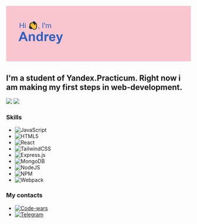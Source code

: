 <!-- ### Hi, Im [Andrey]  -->

![](https://github.com/AndreySaveliev/AndreySaveliev/blob/main/header.png)

## I'm a student of Yandex.Practicum. Right now i am making my first steps in web-development.

![](https://github-profile-summary-cards.vercel.app/api/cards/profile-details?username=AndreySaveliev&theme=monokai)
![](https://github-profile-summary-cards.vercel.app/api/cards/stats?username=AndreySaveliev&theme=monokai)

### Skills

- ![JavaScript](https://img.shields.io/badge/javascript-%23323330.svg?style=for-the-badge&logo=javascript&logoColor=%23F7DF1E)
- ![HTML5](https://img.shields.io/badge/html5-%23E34F26.svg?style=for-the-badge&logo=html5&logoColor=white)
- ![React](https://img.shields.io/badge/react-%2320232a.svg?style=for-the-badge&logo=react&logoColor=%2361DAFB)
- ![TailwindCSS](https://img.shields.io/badge/tailwindcss-%2338B2AC.svg?style=for-the-badge&logo=tailwind-css&logoColor=white)
- ![Express.js](https://img.shields.io/badge/express.js-%23404d59.svg?style=for-the-badge&logo=express&logoColor=%2361DAFB)
- ![MongoDB](https://img.shields.io/badge/MongoDB-%234ea94b.svg?style=for-the-badge&logo=mongodb&logoColor=white)
 - ![NodeJS](https://img.shields.io/badge/node.js-6DA55F?style=for-the-badge&logo=node.js&logoColor=white)
 - ![NPM](https://img.shields.io/badge/NPM-%23000000.svg?style=for-the-badge&logo=npm&logoColor=white)
 - ![Webpack](https://img.shields.io/badge/webpack-%238DD6F9.svg?style=for-the-badge&logo=webpack&logoColor=black)
### My contacts
- [<img alt='Code-wars' width='114px' src='https://img.shields.io/badge/Codewars-B1361E?style=for-the-badge&logo=codewars&logoColor=grey' />](https://www.codewars.com/users/AndreySaveliev)
- [<img alt="Telegram" width="114px" src="https://img.shields.io/badge/Telegram-2CA5E0?style=for-the-badge&logo=telegram&logoColor=white" />](https://t.me/eternaljjoy)

<!-- [![Telegram](https://img.shields.io/badge/Telegram-2CA5E0?style=for-the-badge&logo=telegram&logoColor=white)(https://t.me/eternaljjoy) -->

<!--
**AndreySaveliev/AndreySaveliev** is a ✨ _special_ ✨ repository because its `README.md` (this file) appears on your GitHub profile.

Here are some ideas to get you started:

- 🔭 I’m currently working on ...
- 🌱 I’m currently learning ...
- 👯 I’m looking to collaborate on ...
- 🤔 I’m looking for help with ...
- 💬 Ask me about ...
- 📫 How to reach me: ...
- 😄 Pronouns: ...
- ⚡ Fun fact: ...
-->

